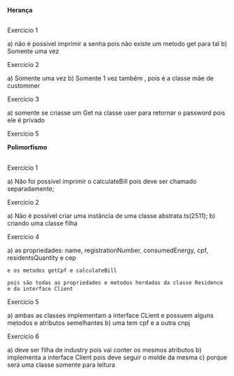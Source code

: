 **Herança**

##

Exercicio 1

a) não é possivel imprimir a senha pois não existe um metodo get para tal
b) Somente uma vez

Exercicio 2

a) Somente uma vez
b) Somente 1 vez também , pois é a classe mãe de custommer

Exercicio 3

a) somente se criasse um Get na classe user para retornar o password pois ele é privado

Exercicio 5


**Polimorfismo**

##

Exercicio 1

a) Não foi possível imprimir o calculateBill pois deve ser chamado separadamente;

Exercicio 2

a) Não é possível criar uma instância de uma classe abstrata.ts(2511);
b) criando uma classe filha

Exercicio 4

a) as propriedades: name, registrationNumber, consumedEnergy, cpf, residentsQuantity e cep

    e os metodos getCpf e calculateBill

    pois são todas as propriedades e metodos herdadas da classe Residence e da interface Client


Exercicio 5

a) ambas as classes implementam a interface CLient e possuem alguns metodos e atributos semelhantes
b) uma tem cpf e a outra cnpj

Exercicio 6

a) deve ser filha de industry pois vai conter os mesmos atributos
b) implementa a interface Client pois deve seguir o molde da mesma
c) porque será uma classe somente para leitura